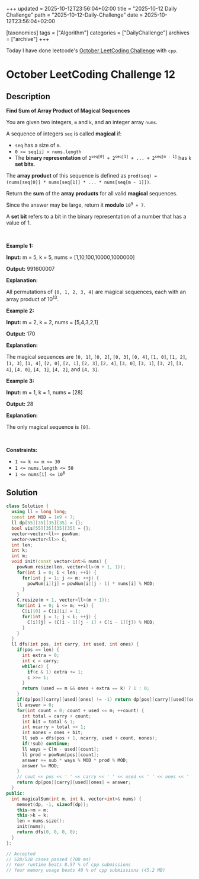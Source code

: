 +++
updated = 2025-10-12T23:56:04+02:00
title = "2025-10-12 Daily Challenge"
path = "2025-10-12-Daily-Challenge"
date = 2025-10-12T23:56:04+02:00

[taxonomies]
tags = ["Algorithm"]
categories = ["DailyChallenge"]
archives = ["archive"]
+++

Today I have done leetcode's [October LeetCoding Challenge](https://leetcode.com/problems/find-sum-of-array-product-of-magical-sequences/) with `cpp`.

<!-- more -->

# October LeetCoding Challenge 12

## Description

**Find Sum of Array Product of Magical Sequences**

<p>You are given two integers, <code>m</code> and <code>k</code>, and an integer array <code>nums</code>.</p>
A sequence of integers <code>seq</code> is called <strong>magical</strong> if:

<ul>
	<li><code>seq</code> has a size of <code>m</code>.</li>
	<li><code>0 &lt;= seq[i] &lt; nums.length</code></li>
	<li>The <strong>binary representation</strong> of <code>2<sup>seq[0]</sup> + 2<sup>seq[1]</sup> + ... + 2<sup>seq[m - 1]</sup></code> has <code>k</code> <strong>set bits</strong>.</li>
</ul>

<p>The <strong>array product</strong> of this sequence is defined as <code>prod(seq) = (nums[seq[0]] * nums[seq[1]] * ... * nums[seq[m - 1]])</code>.</p>

<p>Return the <strong>sum</strong> of the <strong>array products</strong> for all valid <strong>magical</strong> sequences.</p>

<p>Since the answer may be large, return it <strong>modulo</strong> <code>10<sup>9</sup> + 7</code>.</p>

<p>A <strong>set bit</strong> refers to a bit in the binary representation of a number that has a value of 1.</p>

<p>&nbsp;</p>
<p><strong class="example">Example 1:</strong></p>

<div class="example-block">
<p><strong>Input:</strong> <span class="example-io">m = 5, k = 5, nums = [1,10,100,10000,1000000]</span></p>

<p><strong>Output:</strong> <span class="example-io">991600007</span></p>

<p><strong>Explanation:</strong></p>

<p>All permutations of <code>[0, 1, 2, 3, 4]</code> are magical sequences, each with an array product of 10<sup>13</sup>.</p>
</div>

<p><strong class="example">Example 2:</strong></p>

<div class="example-block">
<p><strong>Input:</strong> <span class="example-io">m = 2, k = 2, nums = [5,4,3,2,1]</span></p>

<p><strong>Output:</strong> <span class="example-io">170</span></p>

<p><strong>Explanation:</strong></p>

<p>The magical sequences are <code>[0, 1]</code>, <code>[0, 2]</code>, <code>[0, 3]</code>, <code>[0, 4]</code>, <code>[1, 0]</code>, <code>[1, 2]</code>, <code>[1, 3]</code>, <code>[1, 4]</code>, <code>[2, 0]</code>, <code>[2, 1]</code>, <code>[2, 3]</code>, <code>[2, 4]</code>, <code>[3, 0]</code>, <code>[3, 1]</code>, <code>[3, 2]</code>, <code>[3, 4]</code>, <code>[4, 0]</code>, <code>[4, 1]</code>, <code>[4, 2]</code>, and <code>[4, 3]</code>.</p>
</div>

<p><strong class="example">Example 3:</strong></p>

<div class="example-block">
<p><strong>Input:</strong> <span class="example-io">m = 1, k = 1, nums = [28]</span></p>

<p><strong>Output:</strong> <span class="example-io">28</span></p>

<p><strong>Explanation:</strong></p>

<p>The only magical sequence is <code>[0]</code>.</p>
</div>

<p>&nbsp;</p>
<p><strong>Constraints:</strong></p>

<ul>
	<li><code>1 &lt;= k &lt;= m &lt;= 30</code></li>
	<li><code>1 &lt;= nums.length &lt;= 50</code></li>
	<li><code>1 &lt;= nums[i] &lt;= 10<sup>8</sup></code></li>
</ul>


## Solution

``` cpp
class Solution {
  using ll = long long;
  const int MOD = 1e9 + 7;
  ll dp[55][35][35][35] = {};
  bool vis[55][35][35][35] = {};
  vector<vector<ll>> powNum;
  vector<vector<ll>> C;
  int len;
  int k;
  int m;
  void init(const vector<int>& nums) {
    powNum.resize(len, vector<ll>(m + 1, 1));
    for(int i = 0; i < len; ++i) {
      for(int j = 1; j <= m; ++j) {
        powNum[i][j] = powNum[i][j - 1] * nums[i] % MOD;
      }
    }
    C.resize(m + 1, vector<ll>(m + 1));
    for(int i = 0; i <= m; ++i) {
      C[i][0] = C[i][i] = 1;
      for(int j = 1; j < i; ++j) {
        C[i][j] = (C[i - 1][j - 1] + C[i - 1][j]) % MOD;
      }
    }
  }
  ll dfs(int pos, int carry, int used, int ones) {
    if(pos == len) {
      int extra = 0;
      int c = carry;
      while(c) {
        if(c & 1) extra += 1;
        c >>= 1;
      }
      return (used == m && ones + extra == k) ? 1 : 0;
    }
    if(dp[pos][carry][used][ones] != -1) return dp[pos][carry][used][ones];
    ll answer = 0;
    for(int count = 0; count + used <= m; ++count) {
      int total = carry + count;
      int bit = total & 1;
      int ncarry = total >> 1;
      int nones = ones + bit;
      ll sub = dfs(pos + 1, ncarry, used + count, nones);
      if(!sub) continue;
      ll ways = C[m - used][count];
      ll prod = powNum[pos][count];
      answer += sub * ways % MOD * prod % MOD;
      answer %= MOD;
    }
    // cout << pos << ' ' << carry << ' ' << used << ' ' << ones << ' ' << answer << endl;
    return dp[pos][carry][used][ones] = answer;
  }
public:
  int magicalSum(int m, int k, vector<int>& nums) {
    memset(dp, -1, sizeof(dp));
    this->m = m;
    this->k = k;
    len = nums.size();
    init(nums);
    return dfs(0, 0, 0, 0);
  }
};

// Accepted
// 528/528 cases passed (700 ms)
// Your runtime beats 8.57 % of cpp submissions
// Your memory usage beats 40 % of cpp submissions (45.2 MB)
```
